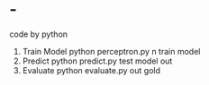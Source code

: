 # -
code by python
1. Train Model
	python perceptron.py n train model
2. Predict
	python predict.py test model out
3. Evaluate
	python evaluate.py out gold
